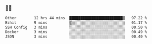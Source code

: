 ### 👨‍💻

<!--START_SECTION:waka-->

```txt
Other        12 hrs 44 mins  ████████████████████████▒   97.22 %
Ezhil        9 mins          ▒░░░░░░░░░░░░░░░░░░░░░░░░   01.17 %
SSH Config   3 mins          ░░░░░░░░░░░░░░░░░░░░░░░░░   00.50 %
Docker       3 mins          ░░░░░░░░░░░░░░░░░░░░░░░░░   00.49 %
JSON         3 mins          ░░░░░░░░░░░░░░░░░░░░░░░░░   00.40 %
```

<!--END_SECTION:waka-->
